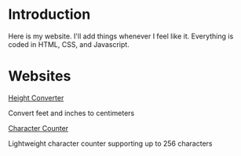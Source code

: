 # Introduction

Here is my website. I'll add things whenever I feel like it. Everything is coded in HTML, CSS, and Javascript.

# Websites

[Height Converter](https://mcnole25.github.io/height-converter.html)

Convert feet and inches to centimeters

[Character Counter](https://mcnole25.github.io/char-counter.html)

Lightweight character counter supporting up to 256 characters
